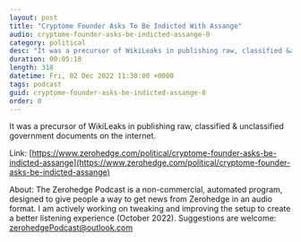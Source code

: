 ```yaml
---
layout: post
title: "Cryptome Founder Asks To Be Indicted With Assange"
audio: cryptome-founder-asks-be-indicted-assange-0
category: political
desc: "It was a precursor of WikiLeaks in publishing raw, classified &amp; unclassified government documents on the internet."
duration: 00:05:18
length: 318
datetime: Fri, 02 Dec 2022 11:30:00 +0000
tags: podcast
guid: cryptome-founder-asks-be-indicted-assange-0
order: 0
---
```

It was a precursor of WikiLeaks in publishing raw, classified &amp; unclassified government documents on the internet.

Link: [https://www.zerohedge.com/political/cryptome-founder-asks-be-indicted-assange](https://www.zerohedge.com/political/cryptome-founder-asks-be-indicted-assange)

About: The Zerohedge Podcast is a non-commercial, automated program, designed to give people a way to get news from Zerohedge in an audio format.  I am actively working on tweaking and improving the setup to create a better listening experience (October 2022).  Suggestions are welcome: [zerohedgePodcast@outlook.com](mailto:zerohedgePodcast@outlook.com)